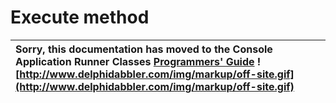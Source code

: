 <a href='Hidden comment: 
$Rev$
$Date$
'></a>

# Execute method #

| Sorry, this documentation has moved to the Console Application Runner Classes **[Programmers' Guide](http://wiki.delphidabbler.com/index.php/Docs/TPJCustomConsoleAppExecute)** ![http://www.delphidabbler.com/img/markup/off-site.gif](http://www.delphidabbler.com/img/markup/off-site.gif) |
|:----------------------------------------------------------------------------------------------------------------------------------------------------------------------------------------------------------------------------------------------------------------------------------------------|